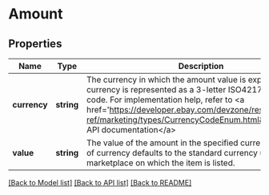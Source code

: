 # Amount

## Properties
Name | Type | Description | Notes
------------ | ------------- | ------------- | -------------
**currency** | **string** | The currency in which the amount value is expressed. The currency is represented as a 3-letter ISO4217 currency code. For implementation help, refer to &lt;a href&#x3D;&#39;https://developer.ebay.com/devzone/rest/api-ref/marketing/types/CurrencyCodeEnum.html&#39;&gt;eBay API documentation&lt;/a&gt; | [optional] 
**value** | **string** | The value of the amount in the specified currency. The value of currency defaults to the standard currency used by the marketplace on which the item is listed. | [optional] 

[[Back to Model list]](../README.md#documentation-for-models) [[Back to API list]](../README.md#documentation-for-api-endpoints) [[Back to README]](../README.md)


